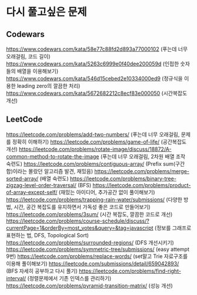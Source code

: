 # 다시 풀고싶은 문제

## Codewars

https://www.codewars.com/kata/58e77c88fd2d893a77000102 (푸는데 너무 오래걸림, 코드 길이)
https://www.codewars.com/kata/5263c6999e0f40dee200059d (인접한 숫자들의 배열을 이용해보기)
https://www.codewars.com/kata/546d15cebed2e10334000ed9 (정규식을 이용한 leading zero의 깔끔한 처리)
https://www.codewars.com/kata/5672682212c8ecf83e000050 (시간복잡도 개선)

## LeetCode

https://leetcode.com/problems/add-two-numbers/ (푸는데 너무 오래걸림, 문제를 정확히 이해하기)
https://leetcode.com/problems/game-of-life/ (공간복잡도 개선)
https://leetcode.com/problems/rotate-image/discuss/18872/A-common-method-to-rotate-the-image (푸는데 너무 오래걸림, 2차원 배열 조작 숙련도)
https://leetcode.com/problems/contiguous-array/ (Prefix sum(구간 합)이라는 몰랐던 알고리즘 발견, 재밌음)
https://leetcode.com/problems/merge-sorted-array/ (배열 숙련도)
https://leetcode.com/problems/binary-tree-zigzag-level-order-traversal/ (BFS)
https://leetcode.com/problems/product-of-array-except-self/ (재밌는 아이디어, 추가공간 없이 풀이해보기)
https://leetcode.com/problems/trapping-rain-water/submissions/ (다양한 방법, 시간, 공간 복잡도를 유지하면서 가독성 좋은 코드로 만들어보기)
https://leetcode.com/problems/3sum/ (시간 복잡도, 깔끔한 코드로 개선)
https://leetcode.com/problems/course-schedule/discuss/?currentPage=1&orderBy=most_votes&query=&tag=javascript (정보를 그래프로 표현하는 법, DFS, Topological Sort)
https://leetcode.com/problems/surrounded-regions/ (DFS 개선시키기)
https://leetcode.com/problems/symmetric-tree/submissions/ (easy attempt 9번)
https://leetcode.com/problems/replace-words/ (set말고 Trie 자료구조를 이용해 풀이해보기)
https://leetcode.com/submissions/detail/659042893/ (BFS 자세히 공부하고 다시 풀기)
https://leetcode.com/problems/find-right-interval/ (정렬문제에서 기존 인덱스를 관리하기)
https://leetcode.com/problems/pyramid-transition-matrix/ (성능 개선)
